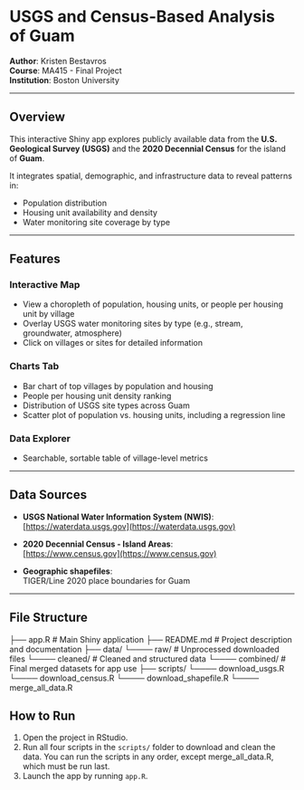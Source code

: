 # USGS and Census-Based Analysis of Guam

**Author**: Kristen Bestavros  
**Course**: MA415 - Final Project  
**Institution**: Boston University

---

## Overview

This interactive Shiny app explores publicly available data from the **U.S. Geological Survey (USGS)** and the **2020 Decennial Census** for the island of **Guam**.

It integrates spatial, demographic, and infrastructure data to reveal patterns in:
- Population distribution
- Housing unit availability and density
- Water monitoring site coverage by type

---

## Features

### **Interactive Map**
- View a choropleth of population, housing units, or people per housing unit by village
- Overlay USGS water monitoring sites by type (e.g., stream, groundwater, atmosphere)
- Click on villages or sites for detailed information

### **Charts Tab**
- Bar chart of top villages by population and housing
- People per housing unit density ranking
- Distribution of USGS site types across Guam
- Scatter plot of population vs. housing units, including a regression line

### **Data Explorer**
- Searchable, sortable table of village-level metrics

---

## Data Sources

- **USGS National Water Information System (NWIS)**:  
  [https://waterdata.usgs.gov](https://waterdata.usgs.gov)

- **2020 Decennial Census - Island Areas**:  
  [https://www.census.gov](https://www.census.gov)

- **Geographic shapefiles**:  
  TIGER/Line 2020 place boundaries for Guam

---

## File Structure

├── app.R # Main Shiny application 
├── README.md # Project description and documentation 
├── data/ 
└──── raw/ # Unprocessed downloaded files 
└──── cleaned/ # Cleaned and structured data
└──── combined/ # Final merged datasets for app use
├── scripts/
└──── download_usgs.R 
└──── download_census.R 
└──── download_shapefile.R 
└──── merge_all_data.R

## How to Run

1. Open the project in RStudio.
2. Run all four scripts in the `scripts/` folder to download and clean the data. You can run the scripts in any order, except merge_all_data.R, which must be run last.
3. Launch the app by running `app.R`.
